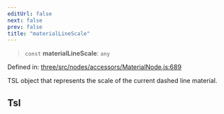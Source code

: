 ```yaml
---
editUrl: false
next: false
prev: false
title: "materialLineScale"
---
```


> `const` **materialLineScale**: `any`

Defined in: [three/src/nodes/accessors/MaterialNode.js:689](https://github.com/DefinitelyMaybe/three-i18n/blob/fa57b79433d1c349ffb23a78727299c8d4190136/three/src/nodes/accessors/MaterialNode.js#L689)

TSL object that represents the scale of the current dashed line material.

## Tsl
